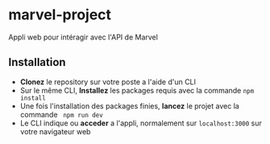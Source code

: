 # marvel-project

Appli web pour intéragir avec l'API de Marvel

## Installation

- **Clonez** le repository sur votre poste a l'aide d'un CLI
- Sur le même CLI, **Installez** les packages requis avec la commande ``` npm install ```
- Une fois l'installation des packages finies, **lancez** le projet avec la commande ``` npm run dev```
- Le CLI indique ou **acceder** a l'appli, normalement sur ```localhost:3000``` sur votre navigateur web
